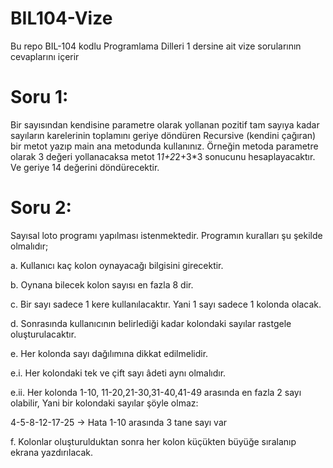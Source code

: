 # BIL104-Vize
Bu repo BIL-104 kodlu Programlama Dilleri 1 dersine ait vize sorularının cevaplarını içerir

# Soru 1:

Bir sayısından kendisine parametre olarak yollanan pozitif tam sayıya kadar sayıların karelerinin
toplamını geriye döndüren Recursive (kendini çağıran) bir metot yazıp main ana
metodunda kullanınız.
Örneğin metoda parametre olarak 3 değeri yollanacaksa metot 1*1+2*2+3*3 sonucunu
hesaplayacaktır. Ve geriye 14 değerini döndürecektir.

# Soru 2:

Sayısal loto programı yapılması istenmektedir. Programın kuralları şu şekilde olmalıdır;

a. Kullanıcı kaç kolon oynayacağı bilgisini girecektir.

b. Oynana bilecek kolon sayısı en fazla 8 dir.

c. Bir sayı sadece 1 kere kullanılacaktır. Yani 1 sayı sadece 1 kolonda olacak.

d. Sonrasında kullanıcının belirlediği kadar kolondaki sayılar rastgele
oluşturulacaktır.

e. Her kolonda sayı dağılımına dikkat edilmelidir.

  e.i. Her kolondaki tek ve çift sayı âdeti aynı olmalıdır.
  
  e.ii. Her kolonda 1-10, 11-20,21-30,31-40,41-49 arasında en fazla 2 sayı
olabilir, Yani bir kolondaki sayılar şöyle olmaz:

4-5-8-12-17-25 -> Hata 1-10 arasında 3 tane sayı var 

f. Kolonlar oluşturulduktan sonra her kolon küçükten büyüğe sıralanıp ekrana
yazdırılacak.


